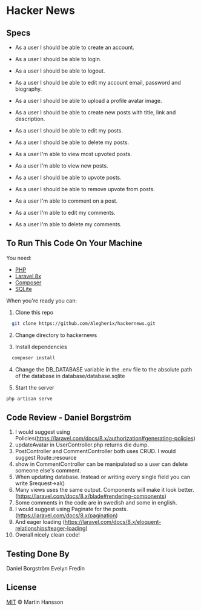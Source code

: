 # Hacker News

## Specs

-   As a user I should be able to create an account.

-   As a user I should be able to login.

-   As a user I should be able to logout.

-   As a user I should be able to edit my account email, password and biography.

-   As a user I should be able to upload a profile avatar image.

-   As a user I should be able to create new posts with title, link and description.

-   As a user I should be able to edit my posts.

-   As a user I should be able to delete my posts.

-   As a user I'm able to view most upvoted posts.

-   As a user I'm able to view new posts.

-   As a user I should be able to upvote posts.

-   As a user I should be able to remove upvote from posts.

-   As a user I'm able to comment on a post.

-   As a user I'm able to edit my comments.

-   As a user I'm able to delete my comments.

## To Run This Code On Your Machine

You need:

-   [PHP](https://www.php.net/docs.php)
-   [Laravel 8x](https://laravel.com/docs/8.x)
-   [Composer](https://getcomposer.org/)
-   [SQLite](https://sqlite.org/index.html)

When you're ready you can:

1. Clone this repo

```bash
  git clone https://github.com/Alegherix/hackernews.git
```

2. Change directory to hackernews

3. Install dependencies

```bash
  composer install
```

4. Change the DB_DATABASE variable in the .env file to the absolute path of the database in database/database.sqlite

5. Start the server

```bash
php artisan serve
```

## Code Review - Daniel Borgström

1. I would suggest using Policies(https://laravel.com/docs/8.x/authorization#generating-policies)
2. updateAvatar in UserController.php returns die dump.
3. PostController and CommentController both uses CRUD. I would suggest Route::resource
4. show in CommentController can be manipulated so a user can delete someone else's comment.
5. When updating database. Instead or writing every single field you can write \$request->al()
6. Many views uses the same output. Components will make it look better. (https://laravel.com/docs/8.x/blade#rendering-components)
7. Some comments in the code are in swedish and some in english.
8. I would suggest using Paginate for the posts. (https://laravel.com/docs/8.x/pagination)
9. And eager loading (https://laravel.com/docs/8.x/eloquent-relationships#eager-loading)
10. Overall nicely clean code!

## Testing Done By

Daniel Borgström
Evelyn Fredin

## License

[MIT](LICENSE) © Martin Hansson
